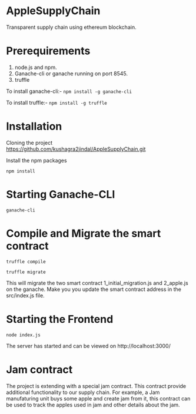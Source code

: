 # AppleSupplyChain
Transparent supply chain using ethereum blockchain.

# Prerequirements
1. node.js and npm.
2. Ganache-cli or ganache running on port 8545.
3. truffle

To install ganache-cli:-
``` npm install -g ganache-cli ```

To install truffle:-
``` npm install -g truffle ```

# Installation

Cloning the project https://github.com/kushagra2jindal/AppleSupplyChain.git

Install the npm packages

```npm install```

# Starting Ganache-CLI

```ganache-cli```

# Compile and Migrate the smart contract

``` truffle compile ```

``` truffle migrate ```

This will migrate the two smart contract 1_initial_migration.js and 2_apple.js on the ganache.
Make you you update the smart contract address in the src/index.js file.


# Starting the Frontend

```node index.js```

The server has started and can be viewed on http://localhost:3000/

# Jam contract

The project is extending with a special jam contract. 
This contract provide additional functionality to our supply chain. For example, a Jam manufaturing unit buys some apple and create jam from it, this contract can be used to track the apples used in jam and other details about the jam.

